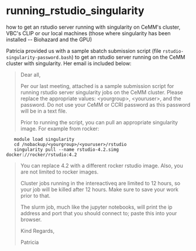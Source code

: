 # running_rstudio_singularity
how to get an rstudio server running with singularity on CeMM's cluster, VBC's CLIP or our local machines (those where singularity has been installed -- Biohazard and the GPU)

Patricia provided us with a sample sbatch submission script (file `rstudio-singularity-password.bash`) to get an rstudio server running on the CeMM cluster with singularity. Her email is included below:

> Dear all,
> 
>Per our last meeting, attached is a sample submission script for running rstudio server singularity jobs on the CeMM cluster.  Please replace the appropriate values: \<yourgroup\>, \<youruser\>, and the password.  Do not use your CeMM or CCRI password as this password will be in a text file.
>
>Prior to running the script, you can pull an appropriate singularity image.  For example from rocker:

 ```
    module load singularity
    cd /nobackup/<yourgroup>/<youruser>/rstudio
    singularity pull --name rstudio-4.2.simg docker://rocker/rstudio:4.2
 ```
>
>You can replace 4.2 with a different rocker rstudio image.  Also, you are not limited to rocker images.
>
>Cluster jobs running in the intereactiveq are limited to 12 hours, so your job will be killed after 12 hours.  Make sure to save your work prior to that.  
>
>The slurm job, much like the jupyter notebooks, will print the ip address and port that you should connect to; paste this into your browser.
>
>Kind Regards,
>
>Patricia


